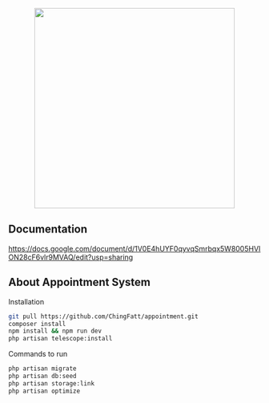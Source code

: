 <p align="center"><a href="https://laravel.com" target="_blank"><img src="https://raw.githubusercontent.com/laravel/art/master/logo-lockup/5%20SVG/2%20CMYK/1%20Full%20Color/laravel-logolockup-cmyk-red.svg" width="400"></a></p>

## Documentation
https://docs.google.com/document/d/1V0E4hUYF0qyvqSmrbqx5W8005HVION28cF6vlr9MVAQ/edit?usp=sharing

## About Appointment System

Installation
```sh
git pull https://github.com/ChingFatt/appointment.git
composer install
npm install && npm run dev
php artisan telescope:install
```

Commands to run
```sh
php artisan migrate
php artisan db:seed
php artisan storage:link
php artisan optimize
```